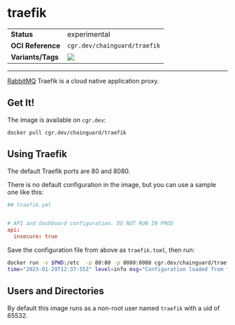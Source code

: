 <!--monopod:start-->
# traefik
| | |
| - | - |
| **Status** | experimental |
| **OCI Reference** | `cgr.dev/chainguard/traefik` |
| **Variants/Tags** | ![](https://storage.googleapis.com/chainguard-images-build-outputs/summary/traefik.svg) |
---
<!--monopod:end-->

[RabbitMQ](https://github.com/traefik/traefik) Traefik is a cloud native application proxy.

## Get It!

The image is available on `cgr.dev`:

```
docker pull cgr.dev/chainguard/traefik
```

## Using Traefik

The default Traefik ports are 80 and 8080.

There is no default configuration in the image, but you can use a sample one like this:

```toml
## traefik.yml


# API and dashboard configuration. DO NOT RUN IN PROD
api:
  insecure: true
```

Save the configuration file from above as `traefik.toml`, then run:

```sh
docker run -v $PWD:/etc  -p 80:80 -p 8080:8080 cgr.dev/chainguard/traefik  --configFile=/etc/traefik.yml
time="2023-01-29T12:37:55Z" level=info msg="Configuration loaded from file: /etc/traefik.yml"
```

## Users and Directories

By default this image runs as a non-root user named `traefik` with a uid of 65532.
